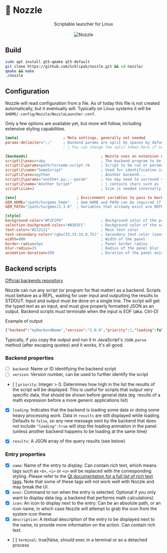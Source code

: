 # :rocket: Nozzle

<p align="center">
  <span>Scriptable launcher for Linux</span><br/><br/>
  <img src="http://imgur.com/Qm1SZD9.gif" alt="Nozzle">
</p>

## Build

```sh
sudo apt install qt5-qmake qt5-default
git clone https://github.com/Schlipak/nozzle.git && cd nozzle/
qmake && make
./nozzle
```

## Configuration

Nozzle will read configuration from a file. As of today this file is not created automatically, but it eventually will. Typically on Linux systems it will be `$HOME/.config/Nozzle/NozzleLauncher.conf`.

Only a few options are available yet, but more will follow, including extensive styling capabilities.

```ini
[meta]                    ; Meta settings, generally not needed
params-delimiter=";;"     ; Backend params are split by spaces by default.
                          ; | You can change the split token here if needed.

[backends]                                 ; Nozzle uses an extension of the INI format for arrays
script\1\exec=ruby                         ; The backend program to be run
script\1\params=path/to/some-script.rb     ; Script to be run or params to send to the program
script\1\name="SomeScript"                 ; Used for identification in case of backend error
script\2\exec=python                       ; Another backend...
script\2\params="another.py;;--param"      ; You may need to surround values in quotes if it
script\2\name="Another Script"             ; | contains chars such as `#' or `;'
script\size=2                              ; Size is needed internally, don't forget to update it!

[env]                           ; Environment variables to pass to backend scripts
GEM_HOME="/path/to/gems_home"   ; Gem HOME and PATH can be required if using RVM
GEM_PATH="/path/to/gems/2.3.0"  ; Variables that already exist are REPLACED in the environment

[style]
background-color="#F2F2F8"                 ; Background color of the panel
selection-background-color="#B3E5FC"       ; Background color of the selected entry
text-color="#212121"                       ; Main text color
text-secondary-color="rgba(33,33,33,0.75)" ; Secondary text color (used for description)
width=900                                  ; Width of the panel
border-radius=5px                          ; Panel border radius
blur-radius=15                             ; Radius of the panel blur
animation-duration=350                     ; Duration of the panel animation (ms)
```

## Backend scripts

[Official backends repository](https://github.com/Schlipak/nozzle-backends)

Nozzle can run any script (or program for that matter) as a backend. Scripts must behave as a REPL, waiting for user input and outputting the results to STDOUT. Input and output must be done on a single line. The script will get the typed text as an input, and must give properly formatted JSON as an output. Backend scripts must terminate when the input is EOF (aka. Ctrl-D)

Example of output

```json
{"backend":"myBackendName","version":"1.0.0","priority":2,"loading":false,"results":[{"name":"My Entry Name","exec":"some-command --with params","icon":"myEntryIcon","description":"The description of My Entry Name"}]}
```

Typically, if you copy the output and run it in JavaScript's `JSON.parse` method (after escaping quotes) and it works, it's all good.

### Backend properties

- [ ] `backend`: Name or ID identifying the backend script
- [ ] `version`: Version number, can be used to further identify the script
- [ ] `priority`: Integer > 0. Determines how high in the list the results of the script will be displayed. This is useful for scripts that output very specific data, that should be shown before general data (eg. results of a math expression before a more generic applications list)
- [x] `loading`: Indicates that the backend is loading some data or doing some heavy processing work. Data in `results` are still displayed while loading. Defaults to `false`, so any new message sent by the backend that does not include `"loading":true` will stop the loading animation in the panel. (unless another backend happens to be loading at the same time)
- [x] `results`: A JSON array of the query results (see below)


### Entry properties

- [x] `name`: Name of the entry to display. Can contain rich text, which means tags such as `<b>`, `<i>` or `<u>` will be replaced with the corresponding styling. Please refer to the [Qt documentation for a full list of rich text tags](http://doc.qt.io/qt-5/richtext-html-subset.html). Note that some of these tags will not work well with Nozzle and may break the UI.
- [x] `exec`: Command to run when the entry is selected. Optional if you only want to display data (eg. a backend that performs math calculations)
- [x] `icon`: An icon to display next to the entry. Can be an absolute path, or an icon name, in which case Nozzle will attempt to grab the icon from the system icon theme
- [x] `description`: A textual description of the entry to be displayed next to the name, to provide more information on the action. Can contain rich text.
- [ ] `terminal`: true|false, should exec in a terminal or as a detached process
